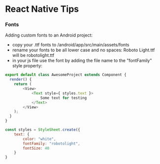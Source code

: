 # React Native Tips

### Fonts
Adding custom fonts to an Android project:
- copy your .ttf fonts to /android/app/src/main/assets/fonts
- rename your fonts to be all lower case and no spaces: Roboto Light.ttf will be robotolight.ttf
- in your js file use the font by adding the file name to the "fontFamily" style property:
```javascript
export default class AwesomeProject extends Component {
  render() {
    return (
        <View>
            <Text style={ styles.text }>
                Some text for testing
            </Text>
        </View>
    );
  }
}

const styles = StyleSheet.create({
    text: {
        color: "white",
        fontFamily: "robotolight",
        fontSize: 40
    }
}
```
